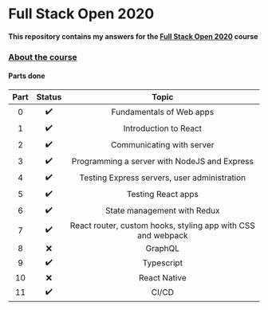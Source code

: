 # Full Stack Open 2020

#### This repository contains my answers for the [Full Stack Open 2020](https://fullstackopen.com/en/) course ####

### [About the course](https://fullstackopen.com/en/about)

#### Parts done ####

| Part | Status | Topic 
| :----:|:-----:|:----:|
| 0 | :heavy_check_mark: | Fundamentals of Web apps |
| 1 | :heavy_check_mark: | Introduction to React |
| 2 | :heavy_check_mark: | Communicating with server |
| 3 | :heavy_check_mark: | Programming a server with NodeJS and Express |
| 4 | :heavy_check_mark: | Testing Express servers, user administration |
| 5 | :heavy_check_mark: | Testing React apps |
| 6 | :heavy_check_mark: | State management with Redux |
| 7 | :heavy_check_mark: | React router, custom hooks, styling app with CSS and webpack |
| 8 | ❌ | GraphQL |
| 9 | :heavy_check_mark: | Typescript |
| 10 | ❌ | React Native |
| 11 | :heavy_check_mark: | CI/CD |
